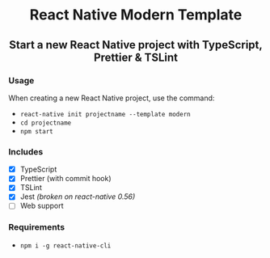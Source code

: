 <p>
  <h1 align="center">React Native Modern Template</h1>
  <h2 align="center">Start a new React Native project with TypeScript, Prettier & TSLint</h1>
</p>

### Usage

When creating a new React Native project, use the command:

- `react-native init projectname --template modern`
- `cd projectname`
- `npm start`

### Includes

- [x] TypeScript
- [x] Prettier (with commit hook)
- [x] TSLint
- [x] Jest _(broken on react-native 0.56)_
- [ ] Web support

### Requirements

- `npm i -g react-native-cli`
